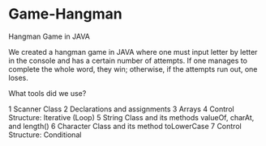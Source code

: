 # Game-Hangman

Hangman Game in JAVA

We created a hangman game in JAVA where one must input letter by letter in the console and has a certain number of attempts. If one manages to complete the whole word, they win; otherwise, if the attempts run out, one loses.

What tools did we use?

  1  Scanner Class
  2  Declarations and assignments
  3  Arrays
  4  Control Structure: Iterative (Loop)
  5  String Class and its methods valueOf, charAt, and length()
  6  Character Class and its method toLowerCase
  7  Control Structure: Conditional
